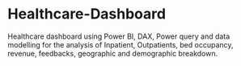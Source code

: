 # Healthcare-Dashboard
Healthcare dashboard using Power BI, DAX, Power query and data modelling for the analysis of Inpatient, Outpatients, bed occupancy, revenue, feedbacks, geographic and demographic breakdown.
